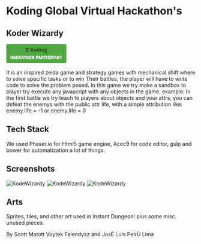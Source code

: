 # Koding Global Virtual Hackathon's

## Koder Wizardy

[![Koding Hackathon](/images/badge.png?raw=true "Koding Hackathon")](https://koding.com/Hackathon)

It is an inspired zelda game and strategy games with mechanical shift where to solve specific tasks or to win Their battles, the player will have to write code to solve the problem posed.
In this game we try make a sandbox to player try execute any javascript with any objects in the game.
example:
  In the first battle we try teach to players about objects and your attrs, you can defeat the enemys with the public attr life, with a simple attribution like: enemy.life = -1 or enemy.life = 0

## Tech Stack

We used Phaser.io for Html5 game engine, Acec9 for code editor, gulp and bower for automatization a lot of things.

## Screenshots

![KodeWizardy](http://i.imgur.com/Bm2KLKQ.png "KodeWizady")
![KodeWizardy](http://i.imgur.com/vmvg8kS.png "KodeWizady")
![KodeWizardy](http://i.imgur.com/8xqOCLT.png "KodeWizady")


## Arts
Sprites, tiles, and other art used in Instant Dungeon!
plus some misc. unused pieces.

By
Scott Matott
Voytek Falendysz
and
JosÈ Luis PeirÛ Lima
